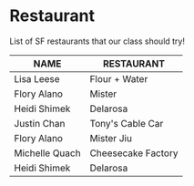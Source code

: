 # Restaurant
List of SF restaurants that our class should try!

 NAME | RESTAURANT
---|---
Lisa Leese | Flour + Water
Flory Alano | Mister 
Heidi Shimek | Delarosa
Justin Chan | Tony's Cable Car
Flory Alano | Mister Jiu
Michelle Quach | Cheesecake Factory 
Heidi Shimek | Delarosa